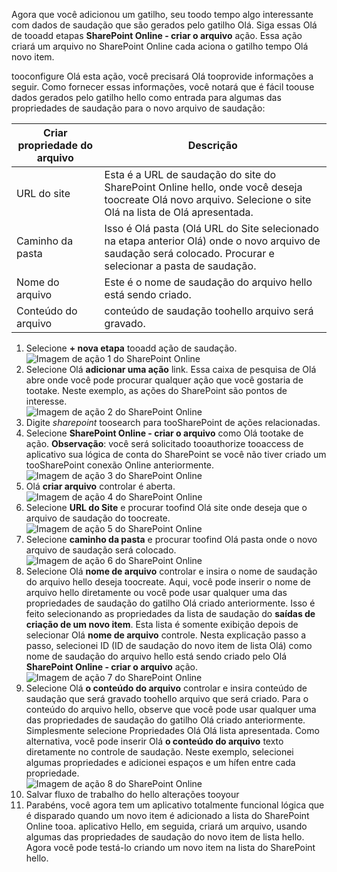 Agora que você adicionou um gatilho, seu toodo tempo algo interessante com dados de saudação que são gerados pelo gatilho Olá. Siga essas Olá de tooadd etapas **SharePoint Online - criar o arquivo** ação. Essa ação criará um arquivo no SharePoint Online cada aciona o gatilho tempo Olá novo item. 

tooconfigure Olá esta ação, você precisará Olá tooprovide informações a seguir. Como fornecer essas informações, você notará que é fácil toouse dados gerados pelo gatilho hello como entrada para algumas das propriedades de saudação para o novo arquivo de saudação:

| Criar propriedade do arquivo | Descrição |
| --- | --- |
| URL do site |Esta é a URL de saudação do site do SharePoint Online hello, onde você deseja toocreate Olá novo arquivo. Selecione o site Olá na lista de Olá apresentada. |
| Caminho da pasta |Isso é Olá pasta (Olá URL do Site selecionado na etapa anterior Olá) onde o novo arquivo de saudação será colocado. Procurar e selecionar a pasta de saudação. |
| Nome do arquivo |Este é o nome de saudação do arquivo hello está sendo criado. |
| Conteúdo do arquivo |conteúdo de saudação toohello arquivo será gravado. |

1. Selecione **+ nova etapa** tooadd ação de saudação.  
   ![Imagem de ação 1 do SharePoint Online](./media/connectors-create-api-sharepointonline/action-1.png)  
2. Selecione Olá **adicionar uma ação** link. Essa caixa de pesquisa de Olá abre onde você pode procurar qualquer ação que você gostaria de tootake. Neste exemplo, as ações do SharePoint são pontos de interesse.    
   ![Imagem de ação 2 do SharePoint Online](./media/connectors-create-api-sharepointonline/action-2.png)    
3. Digite *sharepoint* toosearch para tooSharePoint de ações relacionadas.
4. Selecione **SharePoint Online - criar o arquivo** como Olá tootake de ação.   **Observação**: você será solicitado tooauthorize tooaccess de aplicativo sua lógica de conta do SharePoint se você não tiver criado um tooSharePoint conexão Online anteriormente.    
   ![Imagem de ação 3 do SharePoint Online](./media/connectors-create-api-sharepointonline/action-3.png)    
5. Olá **criar arquivo** controlar é aberta.   
   ![Imagem de ação 4 do SharePoint Online](./media/connectors-create-api-sharepointonline/action-4.png)     
6. Selecione **URL do Site** e procurar toofind Olá site onde deseja que o arquivo de saudação do toocreate.     
   ![Imagem de ação 5 do SharePoint Online](./media/connectors-create-api-sharepointonline/action-5.png)  
7. Selecione **caminho da pasta** e procurar toofind Olá pasta onde o novo arquivo de saudação será colocado.  
   ![Imagem de ação 6 do SharePoint Online](./media/connectors-create-api-sharepointonline/action-6.png)  
8. Selecione Olá **nome de arquivo** controlar e insira o nome de saudação do arquivo hello deseja toocreate. Aqui, você pode inserir o nome de arquivo hello diretamente ou você pode usar qualquer uma das propriedades de saudação do gatilho Olá criado anteriormente. Isso é feito selecionando as propriedades da lista de saudação do **saídas de criação de um novo item**. Esta lista é somente exibição depois de selecionar Olá **nome de arquivo** controle. Nesta explicação passo a passo, selecionei ID (ID de saudação do novo item de lista Olá) como nome de saudação do arquivo hello está sendo criado pelo Olá **SharePoint Online - criar o arquivo** ação.    
   ![Imagem de ação 7 do SharePoint Online](./media/connectors-create-api-sharepointonline/action-7.png)  
9. Selecione Olá **o conteúdo do arquivo** controlar e insira conteúdo de saudação que será gravado toohello arquivo que será criado. Para o conteúdo do arquivo hello, observe que você pode usar qualquer uma das propriedades de saudação do gatilho Olá criado anteriormente. Simplesmente selecione Propriedades Olá Olá lista apresentada. Como alternativa, você pode inserir Olá **o conteúdo do arquivo** texto diretamente no controle de saudação. Neste exemplo, selecionei algumas propriedades e adicionei espaços e um hífen entre cada propriedade.        
   ![Imagem de ação 8 do SharePoint Online](./media/connectors-create-api-sharepointonline/action-8.png)  
10. Salvar fluxo de trabalho do hello alterações tooyour  
11. Parabéns, você agora tem um aplicativo totalmente funcional lógica que é disparado quando um novo item é adicionado a lista do SharePoint Online tooa. aplicativo Hello, em seguida, criará um arquivo, usando algumas das propriedades de saudação do novo item de lista hello.  Agora você pode testá-lo criando um novo item na lista do SharePoint hello. 

